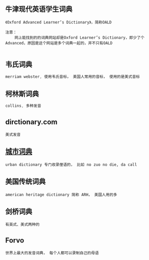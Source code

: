 ## 牛津现代英语学生词典

```
《Oxford Advanced Learner’s Dictionary》，简称OALD

注意：
	网上能找到的的词典网站却是Oxford Learner’s Dictionary，即少了个Advanced，原因是这个网站是多个词典一起的，并不只有OALD


```

## 韦氏词典

```java
merriam webster, 使用韦氏音标， 美国人常用的音标， 使用的是美式音标
```

## 柯林斯词典

```java
collins, 多种发音
```

## dirctionary.com

```
美式发音
```

## [城市词典](https://www.urbandictionary.com/)

```
urban dictionary 专门收录俚语的， 比如 no zuo no die, da call
```



## 美国传统词典

```
american heritage dictionary 简称 ARH， 美国人用的多
```

## 剑桥词典

```
有英式、美式两种的
```



## Forvo 

```
世界上最大的发音词典， 每个人都可以录制自己的母语
```

























































































